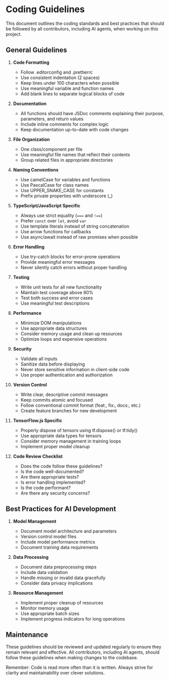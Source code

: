 # Coding Guidelines

This document outlines the coding standards and best practices that should be followed by all contributors, including AI agents, when working on this project.

## General Guidelines

1. **Code Formatting**
   - Follow .editorconfig and .prettierrc
   - Use consistent indentation (2 spaces)
   - Keep lines under 100 characters when possible
   - Use meaningful variable and function names
   - Add blank lines to separate logical blocks of code

2. **Documentation**
   - All functions should have JSDoc comments explaining their purpose, parameters, and return values
   - Include inline comments for complex logic
   - Keep documentation up-to-date with code changes

3. **File Organization**
   - One class/component per file
   - Use meaningful file names that reflect their contents
   - Group related files in appropriate directories

4. **Naming Conventions**
   - Use camelCase for variables and functions
   - Use PascalCase for class names
   - Use UPPER_SNAKE_CASE for constants
   - Prefix private properties with underscore (_)

5. **TypeScript/JavaScript Specific**
   - Always use strict equality (`===` and `!==`)
   - Prefer `const` over `let`, avoid `var`
   - Use template literals instead of string concatenation
   - Use arrow functions for callbacks
   - Use async/await instead of raw promises when possible

6. **Error Handling**
   - Use try-catch blocks for error-prone operations
   - Provide meaningful error messages
   - Never silently catch errors without proper handling

7. **Testing**
   - Write unit tests for all new functionality
   - Maintain test coverage above 80%
   - Test both success and error cases
   - Use meaningful test descriptions

8. **Performance**
   - Minimize DOM manipulations
   - Use appropriate data structures
   - Consider memory usage and clean up resources
   - Optimize loops and expensive operations

9. **Security**
   - Validate all inputs
   - Sanitize data before displaying
   - Never store sensitive information in client-side code
   - Use proper authentication and authorization

10. **Version Control**
    - Write clear, descriptive commit messages
    - Keep commits atomic and focused
    - Follow conventional commit format (feat:, fix:, docs:, etc.)
    - Create feature branches for new development

11. **TensorFlow.js Specific**
    - Properly dispose of tensors using tf.dispose() or tf.tidy()
    - Use appropriate data types for tensors
    - Consider memory management in training loops
    - Implement proper model cleanup

12. **Code Review Checklist**
    - Does the code follow these guidelines?
    - Is the code well-documented?
    - Are there appropriate tests?
    - Is error handling implemented?
    - Is the code performant?
    - Are there any security concerns?

## Best Practices for AI Development

1. **Model Management**
   - Document model architecture and parameters
   - Version control model files
   - Include model performance metrics
   - Document training data requirements

2. **Data Processing**
   - Document data preprocessing steps
   - Include data validation
   - Handle missing or invalid data gracefully
   - Consider data privacy implications

3. **Resource Management**
   - Implement proper cleanup of resources
   - Monitor memory usage
   - Use appropriate batch sizes
   - Implement progress indicators for long operations

## Maintenance

These guidelines should be reviewed and updated regularly to ensure they remain relevant and effective. All contributors, including AI agents, should follow these guidelines when making changes to the codebase.

Remember: Code is read more often than it is written. Always strive for clarity and maintainability over clever solutions.